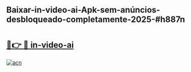 ## Baixar-in-video-ai-Apk-sem-anúncios-desbloqueado-completamente-2025-#h887n

# <h2><a href="https://ainizakaria.my?title=in-video-ai&ref=20M">🔗👉 🔴 in-video-ai</a></h2>

[![acn](https://github.com/user-attachments/assets/0f9c940e-d8b0-45ae-aac7-cd30a18b3e1c)](https://ainizakaria.my?title=in-video-ai&ref=20M)

